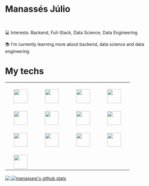 # Manassés Júlio&nbsp;

<br>

:computer: Interests: Backend, Full-Stack, Data Science, Data Engineering


:books: I'm currently learning more about backend, data science and data engineering

<h1>My techs</h1>

<table>
    <tbody>
        <tr valign="top">
            <td width="15%" align="center">
                <br />
                <img
                    height="45px"
                    src="https://img.shields.io/badge/Python-3776AB?style=for-the-badge&logo=python&logoColor=white"
                />
            </td>
            <td h="25%" align="center">
                <br />
                <img
                    height="45px"
                    src="https://img.shields.io/badge/Java-ED8B00?style=for-the-badge&logo=java&logoColor=white"
                />
            </td>
            <td width="15%" align="center">
                <br />
                <img
                    height="45px"
                    src="https://cdn.svgporn.com/logos/javascript.svg"
                />
            </td>
            <td width="15%" align="center">
                <br />
                <img
                    height="45px"
                    src="https://img.shields.io/badge/Node.js-43853D?style=for-the-badge&logo=node.js&logoColor=white"
                />
            </td>
        </tr>
        <tr valign="top">
            <td width="15%" align="center">
                <br />
                <img
                    height="45px"
                    src="https://img.shields.io/badge/PHP-777BB4?style=for-the-badge&logo=php&logoColor=white"
                />
            </td>
            <td width="15%" align="center">
                <br />
                <img
                    height="45px"
                    src="https://img.shields.io/badge/Dart-0175C2?style=for-the-badge&logo=dart&logoColor=white"
                />
            </td>
            <td width="15%" align="center">
                <br />
                <img
                    height="45px"
                    src="https://cdn.svgporn.com/logos/git-icon.svg"
                />
            </td>
            <td width="15%" align="center">
                <br />
                <img
                    height="45px"
                    src="https://img.shields.io/badge/jQuery-0769AD?style=for-the-badge&logo=jquery&logoColor=white"
                />
            </td>
        </tr>
        <tr valign="top">
            <td width="15%" align="center">
                <br />
                <img
                    height="45px"
                    src="https://img.shields.io/badge/Flutter-02569B?style=for-the-badge&logo=flutter&logoColor=white"
                />
            </td>
            <td width="15%" align="center">
               <br />
                <img
                    height="45px"
                    src="https://img.shields.io/badge/MySQL-00000F?style=for-the-badge&logo=mysql&logoColor=white"
                />
            </td>
            <td width="15%" align="center">
                <br />
                <img
                    height="45px"
                    src="https://img.shields.io/badge/PostgreSQL-316192?style=for-the-badge&logo=postgresql&logoColor=white"
                />
            </td>
            <td width="15%" align="center">
                <br />
                <img
                    height="45px"
                    src="https://img.shields.io/badge/pandas-%23150458.svg?style=for-the-badge&logo=pandas&logoColor=white"
                />
            </td>
        </tr>
        <tr valign="top">
            <td width="15%" align="center">
                <br />
                <img
                    height="45px"
                    src="https://img.shields.io/badge/numpy-%23013243.svg?style=for-the-badge&logo=numpy&logoColor=white"
                />
            </td>
        </tr>
    </tbody>
</table>


<a href="https://github.com/manassesj">
  <img align="center" src="https://github-readme-stats.vercel.app/api/top-langs/?username=manassesj&theme=dark&hide_langs_below=1" />
</a>

<a href="https://github.com/manassesj">
 <img align="center" src="https://github-readme-stats.vercel.app/api?username=manassesj&show_icons=true&theme=dark&line_height=27" alt="manassesj's github stats"/>
</a>


<br>
<!--
![Manassesj github stats](https://github-readme-stats.vercel.app/api?username=manassesj&show_icons=true&hide_border=true)
-->

<br>

<!--

## 𝗠𝘆 𝗧𝗲𝗰𝗸 𝗦𝘁𝗮𝗰𝗸




![visitors](https://visitor-badge.laobi.icu/badge?page_id=TheDudeThatCode)

-->
